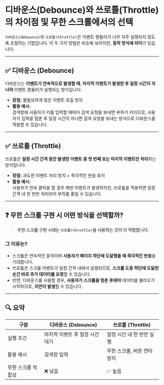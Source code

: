 # 디바운스(Debounce)와 쓰로틀(Throttle)의 차이점 및 무한 스크롤에서의 선택

`디바운스(debounce)`와 `쓰로틀(throttle)`은 이벤트 핸들러가 너무 자주 실행되지 않도록 조절하는 기법입니다. 이 두 가지 방법은 비슷해 보이지만, **동작 방식에 차이**가 있습니다.

---

## ✅ 디바운스 (Debounce)

디바운스는 **이벤트가 연속적으로 발생할 때**, **마지막 이벤트가 발생한 후 일정 시간이 지나야** 이벤트 핸들러가 실행되는 방식입니다.

- **장점:** 불필요하게 많은 이벤트 호출 방지
- **활용 예시:**  
  검색창에 사용자가 키를 입력할 때마다 검색 요청을 보내면 부하가 커지므로, 사용자가 입력을 멈춘 후 일정 시간이 지나면 검색 요청을 보내는 방식으로 디바운스를 적용할 수 있습니다.

---

## ✅ 쓰로틀 (Throttle)

쓰로틀은 **일정 시간 간격 동안 발생한 이벤트 중 첫 번째 또는 마지막 이벤트만 처리**하는 방식입니다.

- **장점:** 과도한 이벤트 처리 방지 + 즉각적인 반응 유지
- **활용 예시:**  
  사용자가 연속 클릭을 할 경우 매번 이벤트가 발생하지만, 쓰로틀을 적용하면 일정 간격 내 한 번만 처리되어 부하를 줄일 수 있습니다.

---

## ❓ 무한 스크롤 구현 시 어떤 방식을 선택할까?

> **무한 스크롤 구현 시에는 `쓰로틀(throttle)`을 사용하는 것이 더 적합합니다.**

### 그 이유는?

- 스크롤은 연속적인 동작이며 **사용자가 페이지 하단에 도달했을 때 즉각적인 반응**을 기대합니다.
- 쓰로틀은 스크롤 이벤트가 일정 간격 내에서 실행되므로, **스크롤 도중 하단에 도달한 순간 바로 추가 데이터를 요청**할 수 있습니다.
- 반면, 디바운스를 사용할 경우, **사용자가 스크롤을 멈춘 후에야** 데이터를 불러오기 시작하므로, **지연이 발생**할 수 있습니다.

---

## 🔍 요약

| 구분 | 디바운스 (Debounce) | 쓰로틀 (Throttle) |
|------|----------------------|--------------------|
| 실행 조건 | 마지막 이벤트 후 일정 시간 대기 | 일정 시간 내 한 번만 실행 |
| 활용 예시 | 검색창 입력 | 무한 스크롤, 버튼 연타 방지 |
| 무한 스크롤 적합성 | ❌ 낮음 | ✅ 높음 |

